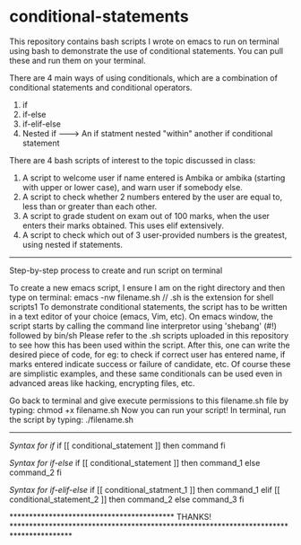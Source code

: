 # conditional-statements

This repository contains bash scripts I wrote on emacs to run on terminal using bash to demonstrate the use of conditional statements. You can pull these and run them on your terminal.

There are 4 main ways of using conditionals, which are a combination of conditional statements and conditional operators.
1) if
2) if-else
3) if-elif-else
4) Nested if  ---> An if statment nested "within" another if conditional statement

There are 4 bash scripts of interest to the topic discussed in class:
1. A script to welcome user if name entered is Ambika or ambika (starting with upper or lower case), and warn user if somebody else.
2. A script to check whether 2 numbers entered by the user are equal to, less than or greater than each other.
3. A script to grade student on exam out of 100 marks, when the user enters their marks obtained. This uses elif extensively.
4. A script to check which out of 3 user-provided numbers is the greatest, using nested if statements.

*********************************************************************************************************************************************
Step-by-step process to create and run script on terminal

To create a new emacs script, I ensure I am on the right directory and then type on terminal:
emacs -nw filename.sh       // .sh is the extension for shell scripts1
To demonstrate conditional statements, the script has to be written in a text editor of your choice (emacs, Vim, etc).
On emacs window, the script starts by calling the command line interpretor using 'shebang' (#!) followed by bin/sh
Please refer to the .sh scripts uploaded in this repository to see how this has been used within the script.
After this, one can write the desired piece of code, for eg: to check if correct user has entered name, if marks entered indicate success or failure of candidate, etc.
Of course these are simplistic examples, and these same conditionals can be used even in advanced areas like hacking, encrypting files, etc.

Go back to terminal and give execute permissions to this filename.sh file by typing:
chmod +x filename.sh
Now you can run your script!
In terminal, run the script by typing:
./filename.sh

*******************************************************************************************************************************************

*Syntax for if*
if [[ conditional_statement ]]
then
  command
fi

*Syntax for if-else*
if [[ conditional_statement ]]
then
  command_1
else
  command_2
fi

*Syntax for if-elif-else*
if [[ conditional_statment_1 ]]
then
  command_1
elif [[ conditional_statement_2 ]]
then
  command_2
else
   command_3
fi

****************************************** THANKS! ***************************************************************************************
